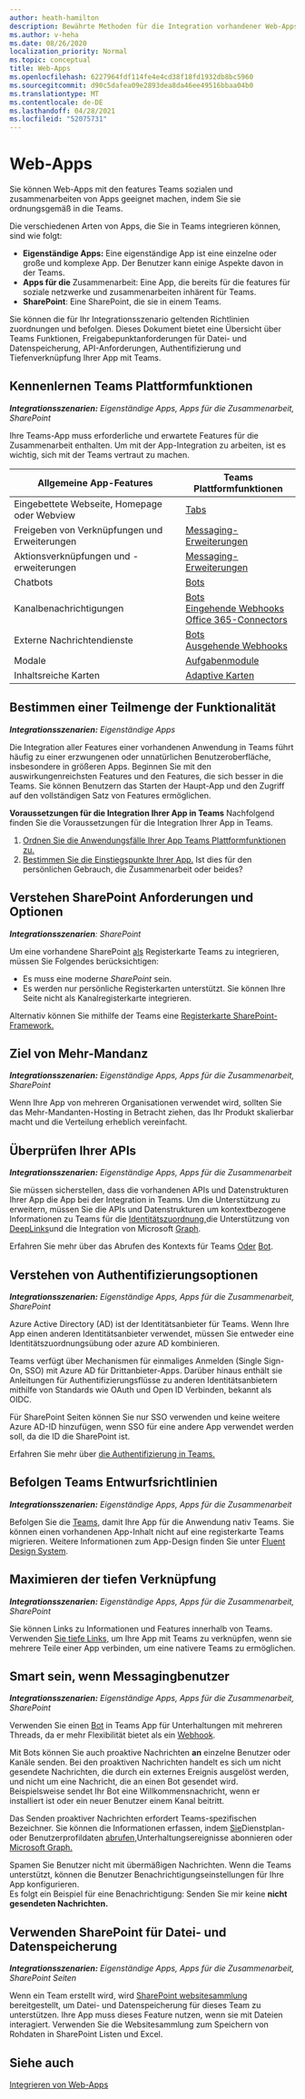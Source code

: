 ```yaml
---
author: heath-hamilton
description: Bewährte Methoden für die Integration vorhandener Web-Apps in Microsoft Teams
ms.author: v-heha
ms.date: 08/26/2020
localization_priority: Normal
ms.topic: conceptual
title: Web-Apps
ms.openlocfilehash: 6227964fdf114fe4e4cd38f18fd1932db8bc5960
ms.sourcegitcommit: d90c5dafea09e2893dea8da46ee49516bbaa04b0
ms.translationtype: MT
ms.contentlocale: de-DE
ms.lasthandoff: 04/28/2021
ms.locfileid: "52075731"
---
```

# <a name="web-apps"></a>Web-Apps 

Sie können Web-Apps mit den features Teams sozialen und zusammenarbeiten von Apps geeignet machen, indem Sie sie ordnungsgemäß in die Teams.
  
Die verschiedenen Arten von Apps, die Sie in Teams integrieren können, sind wie folgt:
* **Eigenständige Apps:** Eine eigenständige App ist eine einzelne oder große und komplexe App. Der Benutzer kann einige Aspekte davon in der Teams.
* **Apps für die** Zusammenarbeit: Eine App, die bereits für die features für soziale netzwerke und zusammenarbeiten inhärent für Teams.
* **SharePoint**: Eine SharePoint, die sie in einem Teams.

Sie können die für Ihr Integrationsszenario geltenden Richtlinien zuordnungen und befolgen.
Dieses Dokument bietet eine Übersicht über Teams Funktionen, Freigabepunktanforderungen für Datei- und Datenspeicherung, API-Anforderungen, Authentifizierung und Tiefenverknüpfung Ihrer App mit Teams.
 
## <a name="get-to-know-teams-platform-capabilities"></a>Kennenlernen Teams Plattformfunktionen

***Integrationsszenarien:** Eigenständige Apps, Apps für die Zusammenarbeit, SharePoint*

Ihre Teams-App muss erforderliche und erwartete Features für die Zusammenarbeit enthalten. Um mit der App-Integration zu arbeiten, ist es wichtig, sich mit der Teams vertraut zu machen.

|Allgemeine App-Features   |Teams Plattformfunktionen   |
|----------|-----------|
|Eingebettete Webseite, Homepage oder Webview  |[Tabs](../tabs/what-are-tabs.md)  |
|Freigeben von Verknüpfungen und Erweiterungen  |[Messaging-Erweiterungen](../messaging-extensions/what-are-messaging-extensions.md)  |
|Aktionsverknüpfungen und -erweiterungen  |[Messaging-Erweiterungen](../messaging-extensions/what-are-messaging-extensions.md)  |
|Chatbots  |[Bots](../bots/what-are-bots.md) |
|Kanalbenachrichtigungen  |[Bots](../bots/what-are-bots.md)<br/>[Eingehende Webhooks](../webhooks-and-connectors/what-are-webhooks-and-connectors.md)<br/>[Office 365-Connectors](../webhooks-and-connectors/what-are-webhooks-and-connectors.md)  |
|Externe Nachrichtendienste  |[Bots](../bots/what-are-bots.md)<br/>[Ausgehende Webhooks](../webhooks-and-connectors/what-are-webhooks-and-connectors.md)  |
|Modale  |[Aufgabenmodule](../task-modules-and-cards/what-are-task-modules.md)  |
|Inhaltsreiche Karten  |[Adaptive Karten](../task-modules-and-cards/what-are-cards.md)  |

## <a name="determine-a-subset-of-functionality"></a>Bestimmen einer Teilmenge der Funktionalität

***Integrationsszenarien:** Eigenständige Apps*

Die Integration aller Features einer vorhandenen Anwendung in Teams führt häufig zu einer erzwungenen oder unnatürlichen Benutzeroberfläche, insbesondere in größeren Apps. Beginnen Sie mit den auswirkungenreichsten Features und den Features, die sich besser in die Teams. Sie können Benutzern das Starten der Haupt-App und den Zugriff auf den vollständigen Satz von Features ermöglichen.

**Voraussetzungen für die Integration Ihrer App in Teams** Nachfolgend finden Sie die Voraussetzungen für die Integration Ihrer App in Teams. 

1. [Ordnen Sie die Anwendungsfälle Ihrer App Teams Plattformfunktionen zu.](../concepts/design/map-use-cases.md)
1. [Bestimmen Sie die Einstiegspunkte Ihrer App.](../concepts/extensibility-points.md) Ist dies für den persönlichen Gebrauch, die Zusammenarbeit oder beides?

## <a name="understand-sharepoint-requirements-and-options"></a>Verstehen SharePoint Anforderungen und Optionen

***Integrationsszenarien**: SharePoint*

Um eine vorhandene SharePoint [als](https://docs.microsoft.com/MicrosoftTeams/teams-standalone-static-tabs-using-spo-sites) Registerkarte Teams zu integrieren, müssen Sie Folgendes berücksichtigen:

* Es muss eine moderne *SharePoint* sein.
* Es werden nur persönliche Registerkarten unterstützt. Sie können Ihre Seite nicht als Kanalregisterkarte integrieren.

Alternativ können Sie mithilfe der Teams eine [Registerkarte SharePoint-Framework.](https://docs.microsoft.com/sharepoint/dev/spfx/integrate-with-teams-introduction)

## <a name="aim-towards-multi-tenancy"></a>Ziel von Mehr-Mandanz

***Integrationsszenarien:** Eigenständige Apps, Apps für die Zusammenarbeit, SharePoint*

Wenn Ihre App von mehreren Organisationen verwendet wird, sollten Sie das Mehr-Mandanten-Hosting in Betracht ziehen, das Ihr Produkt skalierbar macht und die Verteilung erheblich vereinfacht.

## <a name="review-your-apis"></a>Überprüfen Ihrer APIs

***Integrationsszenarien:** Eigenständige Apps, Apps für die Zusammenarbeit*

Sie müssen sicherstellen, dass die vorhandenen APIs und Datenstrukturen Ihrer App die App bei der Integration in Teams. Um die Unterstützung zu erweitern, müssen Sie die APIs und Datenstrukturen um kontextbezogene Informationen zu Teams für die [Identitätszuordnung,](../concepts/authentication/configure-identity-provider.md)die Unterstützung von [DeepLinks](../concepts/build-and-test/deep-links.md)und die Integration von Microsoft [Graph](https://docs.microsoft.com/graph/teams-concept-overview).

Erfahren Sie mehr über das Abrufen des Kontexts für Teams [Oder](../tabs/how-to/access-teams-context.md) [Bot](../bots/how-to/get-teams-context.md).

## <a name="understand-authentication-options"></a>Verstehen von Authentifizierungsoptionen

***Integrationsszenarien:** Eigenständige Apps, Apps für die Zusammenarbeit, SharePoint*

Azure Active Directory (AD) ist der Identitätsanbieter für Teams. Wenn Ihre App einen anderen Identitätsanbieter verwendet, müssen Sie entweder eine Identitätszuordnungsübung oder azure AD kombinieren.

Teams verfügt über Mechanismen für einmaliges Anmelden (Single Sign-On, SSO) mit Azure AD für Drittanbieter-Apps. Darüber hinaus enthält sie Anleitungen für Authentifizierungsflüsse zu anderen Identitätsanbietern mithilfe von Standards wie OAuth und Open ID Verbinden, bekannt als OIDC.

Für SharePoint Seiten können Sie nur SSO verwenden und keine weitere Azure AD-ID hinzufügen, wenn SSO für eine andere App verwendet werden soll, da die ID die SharePoint ist.

Erfahren Sie mehr über [die Authentifizierung in Teams.](../concepts/authentication/authentication.md)

## <a name="follow-teams-design-guidelines"></a>Befolgen Teams Entwurfsrichtlinien

***Integrationsszenarien:** Eigenständige Apps, Apps für die Zusammenarbeit*

Befolgen Sie die [Teams,](../concepts/design/understand-use-cases.md) damit Ihre App für die Anwendung nativ Teams. Sie können einen vorhandenen App-Inhalt nicht auf eine registerkarte Teams migrieren. Weitere Informationen zum App-Design finden Sie unter [Fluent Design System](https://fluentsite.z22.web.core.windows.net/).

## <a name="maximize-deep-linking"></a>Maximieren der tiefen Verknüpfung

***Integrationsszenarien:** Eigenständige Apps, Apps für die Zusammenarbeit, SharePoint*

Sie können Links zu Informationen und Features innerhalb von Teams. Verwenden [Sie tiefe Links,](../concepts/build-and-test/deep-links.md) um Ihre App mit Teams zu verknüpfen, wenn sie mehrere Teile einer App verbinden, um eine nativere Teams zu ermöglichen.

## <a name="be-smart-when-messaging-users"></a>Smart sein, wenn Messagingbenutzer

***Integrationsszenarien:** Eigenständige Apps, Apps für die Zusammenarbeit, SharePoint*

Verwenden Sie einen [Bot](../bots/what-are-bots.md) in Teams App für Unterhaltungen mit mehreren Threads, da er mehr Flexibilität bietet als ein [Webhook](../webhooks-and-connectors/what-are-webhooks-and-connectors.md).

Mit Bots können Sie auch proaktive Nachrichten **an** einzelne Benutzer oder Kanäle senden. Bei den proaktiven Nachrichten handelt es sich um nicht gesendete Nachrichten, die durch ein externes Ereignis ausgelöst werden, und nicht um eine Nachricht, die an einen Bot gesendet wird. Beispielsweise sendet Ihr Bot eine Willkommensnachricht, wenn er installiert ist oder ein neuer Benutzer einem Kanal beitritt. 

Das Senden proaktiver Nachrichten erfordert Teams-spezifischen Bezeichner. Sie können die Informationen erfassen, indem [Sie](../bots/how-to/get-teams-context.md#fetch-the-roster-or-user-profile)Dienstplan- oder Benutzerprofildaten [abrufen,](../bots/how-to/conversations/subscribe-to-conversation-events.md)Unterhaltungsereignisse abonnieren oder [Microsoft Graph.](https://docs.microsoft.com/graph/teams-proactive-messaging)

Spamen Sie Benutzer nicht mit übermäßigen Nachrichten. Wenn die Teams unterstützt, können die Benutzer Benachrichtigungseinstellungen für Ihre App konfigurieren.   
Es folgt ein Beispiel für eine Benachrichtigung: Senden Sie mir keine **nicht gesendeten Nachrichten.**

## <a name="use-sharepoint-for-file-and-data-storage"></a>Verwenden SharePoint für Datei- und Datenspeicherung

***Integrationsszenarien:** Eigenständige Apps, Apps für die Zusammenarbeit, SharePoint Seiten*

Wenn ein Team erstellt wird, wird [SharePoint websitesammlung](https://docs.microsoft.com/microsoftteams/sharepoint-onedrive-interact) bereitgestellt, um Datei- und Datenspeicherung für dieses Team zu unterstützen. Ihre App muss dieses Feature nutzen, wenn sie mit Dateien interagiert. Verwenden Sie die Websitesammlung zum Speichern von Rohdaten in SharePoint Listen und Excel.

## <a name="see-also"></a>Siehe auch

[Integrieren von Web-Apps](~/samples/integrate-web-apps-overview.md)
